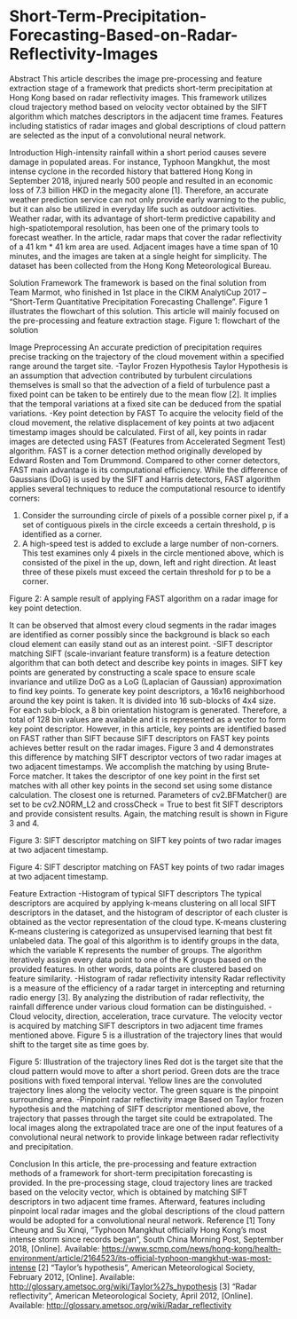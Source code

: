 # Short-Term-Precipitation-Forecasting-Based-on-Radar-Reflectivity-Images

Abstract
This article describes the image pre-processing and feature extraction stage of a framework that predicts short-term precipitation at Hong Kong based on radar reflectivity images. This framework utilizes cloud trajectory method based on velocity vector obtained by the SIFT algorithm which matches descriptors in the adjacent time frames. Features including statistics of radar images and global descriptions of cloud pattern are selected as the input of a convolutional neural network.

Introduction 
High-intensity rainfall within a short period causes severe damage in populated areas. For instance, Typhoon Mangkhut, the most intense cyclone in the recorded history that battered Hong Kong in September 2018, injured nearly 500 people and resulted in an economic loss of 7.3 billion HKD in the megacity alone [1]. Therefore, an accurate weather prediction service can not only provide early warning to the public, but it can also be utilized in everyday life such as outdoor activities. Weather radar, with its advantage of short-term predictive capability and high-spatiotemporal resolution, has been one of the primary tools to forecast weather. In the article, radar maps that cover the radar reflectivity of a 41 km * 41 km area are used. Adjacent images have a time span of 10 minutes, and the images are taken at a single height for simplicity. The dataset has been collected from the Hong Kong Meteorological Bureau.

Solution
Framework
The framework is based on the final solution from Team Marmot, who finished in 1st place in the CIKM AnalytiCup 2017 – “Short-Term Quantitative Precipitation Forecasting Challenge”. Figure 1 illustrates the flowchart of this solution. This article will mainly focused on the pre-processing and feature extraction stage.
Figure 1: flowchart of the solution
 
Image Preprocessing
An accurate prediction of precipitation requires precise tracking on the trajectory of the cloud movement within a specified range around the target site. 
-Taylor Frozen Hypothesis
Taylor Hypothesis is an assumption that advection contributed by turbulent circulations themselves is small so that the advection of a field of turbulence past a fixed point can be taken to be entirely due to the mean flow [2]. It implies that the temporal variations at a fixed site can be deduced from the spatial variations.
-Key point detection by FAST
To acquire the velocity field of the cloud movement, the relative displacement of key points at two adjacent timestamp images should be calculated. First of all, key points in radar images are detected using FAST (Features from Accelerated Segment Test) algorithm. FAST is a corner detection method originally developed by Edward Rosten and Tom Drummond. Compared to other corner detectors,  FAST main advantage is its computational efficiency. While the  difference of Gaussians (DoG) is used by the SIFT and Harris detectors, FAST algorithm  applies several techniques to reduce the computational resource to identify corners:
1.    Consider the surrounding circle of pixels of a possible corner pixel p, if a set of contiguous pixels in the circle exceeds a certain threshold, p is identified as a corner.
2.    A high-speed test is added to exclude a large number of non-corners. This test examines only 4 pixels in the circle mentioned above, which is consisted of the pixel in the up, down, left and right direction. At least three of these pixels must exceed the certain threshold for p to be a corner. 
 
Figure 2: A sample result of applying FAST algorithm on a radar image for key point detection.

It can be observed that almost every cloud segments in the radar images are identified as corner possibly since the background is black so each cloud element can easily stand out as an interest point.
-SIFT descriptor matching
SIFT (scale-invariant feature transform) is a feature detection algorithm that can both detect and describe key points in images. SIFT key points are generated by constructing a scale space to ensure scale invariance and utilize DoG as a LoG (Laplacian of Gaussian) approximation to find key points. To generate key point descriptors, a 16x16 neighborhood around the key point is taken. It is divided into 16 sub-blocks of 4x4 size. For each sub-block, a 8 bin orientation histogram is generated. Therefore, a total of 128 bin values are available and it is represented as a vector to form key point descriptor. 
However, in this article, key points are identified based on FAST rather than SIFT because SIFT descriptors on FAST key points achieves better result on the radar images. Figure 3 and 4 demonstrates this difference by matching SIFT descriptor vectors of two radar images at two adjacent timestamps. 
We accomplish the matching by using Brute-Force matcher. It takes the descriptor of one key point in the first set matches with all other key points in the second set using some distance calculation. The closest one is returned. Parameters of cv2.BFMatcher() are set to be cv2.NORM_L2 and crossCheck = True to best fit SIFT descriptors and provide consistent results. Again, the matching result is shown in Figure 3 and 4. 

 
Figure 3:  SIFT descriptor matching on SIFT key points of two radar images at two adjacent timestamp.
 
Figure 4:  SIFT descriptor matching on FAST key points of two radar images at two adjacent timestamp.



 Feature Extraction
-Histogram of typical SIFT descriptors
The typical descriptors are acquired by applying k-means clustering on all local SIFT descriptors in the dataset, and the histogram of descriptor of each cluster is obtained as the vector representation of the cloud type.
K-means clustering
K-means clustering is categorized as unsupervised learning that best fit unlabeled data. The goal of this algorithm is to identify groups in the data, which the variable K represents the number of groups. The algorithm iteratively assign every data point to one of the K groups based on the provided features. In other words, data points are clustered based on feature similarity. 
-Histogram of radar reflectivity intensity
Radar reflectivity is a measure of the efficiency of a radar target in intercepting and returning radio energy [3]. By analyzing the distribution of radar reflectivity, the rainfall difference under various cloud formation can be distinguished.
-Cloud velocity, direction, acceleration, trace curvature.
The velocity vector is acquired by matching SIFT descriptors in two adjacent time frames mentioned above. Figure 5 is a illustration of the trajectory lines that would shift to the target site as time goes by.
 
Figure 5: Illustration of the trajectory lines
Red dot is the target site that the cloud pattern would move to after a short period. Green dots are the trace positions with fixed temporal interval. Yellow lines are the convoluted trajectory lines along the velocity vector. The green square is the pinpoint surrounding area.
-Pinpoint radar reflectivity image
Based on Taylor frozen hypothesis and the matching of SIFT descriptor mentioned above, the trajectory that passes through the target site could be extrapolated. The local images along the extrapolated trace are one of the input features of a convolutional neural network to provide linkage between radar reflectivity and precipitation.




Conclusion 
In this article, the pre-processing and feature extraction methods of a framework for short-term precipitation forecasting is provided. In the pre-processing stage, cloud trajectory lines are tracked based on the velocity vector, which is obtained by matching SIFT descriptors in two adjacent time frames. Afterward, features including pinpoint local radar images and the global descriptions of the cloud pattern would be adopted for a convolutional neural network. 
Reference
[1] Tony Cheung and Su Xinqi, “Typhoon Mangkhut officially Hong Kong’s most intense storm since records began”, South China Morning Post, September 2018, [Online]. Available: https://www.scmp.com/news/hong-kong/health-environment/article/2164523/its-official-typhoon-mangkhut-was-most-intense
[2] “Taylor’s hypothesis”, American Meteorological Society, February 2012, [Online]. Available:
http://glossary.ametsoc.org/wiki/Taylor%27s_hypothesis
[3] “Radar reflectivity”, American Meteorological Society, April 2012, [Online]. Available:
http://glossary.ametsoc.org/wiki/Radar_reflectivity
